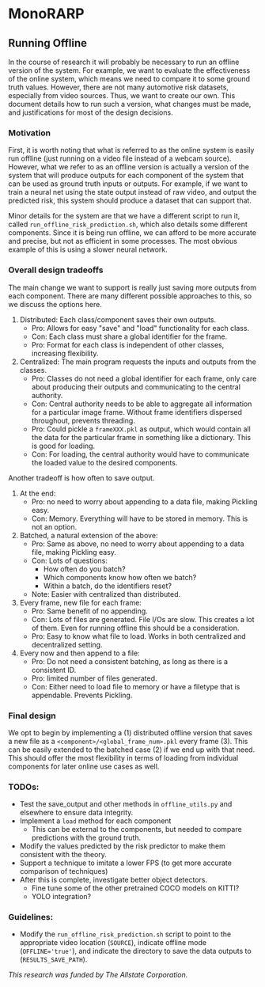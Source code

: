 # MonoRARP

## Running Offline
In the course of research it will probably be necessary to run an offline version
of the system.
For example, we want to evaluate the effectiveness of the online system, which
means we need to compare it to some ground truth values.
However, there are not many automotive risk datasets, especially from video sources.
Thus, we want to create our own.
This document details how to run such a version, what changes must be made, and
justifications for most of the design decisions.

### Motivation
First, it is worth noting that what is referred to as the online system is easily
run offline (just running on a video file instead of a webcam source).
However, what we refer to as an offline version is actually a version of the system
that will produce outputs for each component of the system that can be used as
ground truth inputs or outputs.
For example, if we want to train a neural net using the state output instead of raw video,
and output the predicted risk, this system should produce a dataset that can support that.

Minor details for the system are that we have a different script to run it, called
`run_offline_risk_prediction.sh`, which also details some different components.
Since it is being run offline, we can afford to be more accurate and precise, but
not as efficient in some processes.
The most obvious example of this is using a slower neural network.

### Overall design tradeoffs
The main change we want to support is really just saving more outputs from each
component.
There are many different possible approaches to this, so we discuss the options here.
1. Distributed: Each class/component saves their own outputs.
   - Pro: Allows for easy "save" and "load" functionality for each class.
   - Con: Each class must share a global identifier for the frame.
   - Pro: Format for each class is independent of other classes, increasing flexibility.
2. Centralized: The main program requests the inputs and outputs from the classes.
   - Pro: Classes do not need a global identifier for each frame, only care about
   producing their outputs and communicating to the central authority.
   - Con: Central authority needs to be able to aggregate all information for a particular
   image frame. Without frame identifiers dispersed throughout, prevents threading.
   - Pro: Could pickle a `frameXXX.pkl` as output, which would contain all the data
   for the particular frame in something like a dictionary. This is good for loading.
   - Con: For loading, the central authority would have to communicate the loaded value
   to the desired components.

Another tradeoff is how often to save output.
1. At the end:
   - Pro: no need to worry about appending to a data file, making Pickling easy.
   - Con: Memory. Everything will have to be stored in memory. This is not an option.
2. Batched, a natural extension of the above:
   - Pro: Same as above, no need to worry about appending to a data file, making Pickling easy.
   - Con: Lots of questions:
      - How often do you batch?
      - Which components know how often we batch?
      - Within a batch, do the identifiers reset?
   - Note: Easier with centralized than distributed.
3. Every frame, new file for each frame:
   - Pro: Same benefit of no appending.
   - Con: Lots of files are generated. File I/Os are slow. This creates a lot of them.
   Even for running offline this should be a consideration.
   - Pro: Easy to know what file to load. Works in both centralized and decentralized setting.
4. Every now and then append to a file:
   - Pro: Do not need a consistent batching, as long as there is a consistent ID.
   - Pro: limited number of files generated.
   - Con: Either need to load file to memory or have a filetype that is appendable. Prevents Pickling.

### Final design
We opt to begin by implementing a (1) distributed offline version that saves
a new file as a `<component>/<global_frame_num>.pkl` every frame (3).
This can be easily extended to the batched case (2) if we end up with that need.
This should offer the most flexibility in terms of loading from individual
components for later online use cases as well.

### TODOs:
 * Test the save_output and other methods in `offline_utils.py` and elsewhere to ensure data integrity.
 * Implement a `load` method for each component
   - This can be external to the components, but needed to compare predictions with
   the ground truth.
 * Modify the values predicted by the risk predictor to make them consistent with the theory.
 * Support a technique to imitate a lower FPS (to get more accurate comparison of techniques)
 * After this is complete, investigate better object detectors.
   - Fine tune some of the other pretrained COCO models on KITTI?
   - YOLO integration?

### Guidelines:
 * Modify the `run_offline_risk_prediction.sh` script to point to the appropriate
 video location (`SOURCE`), indicate offline mode (`OFFLINE='true'`), and indicate
 the directory to save the data outputs to (`RESULTS_SAVE_PATH`).


*This research was funded by The Allstate Corporation.*
